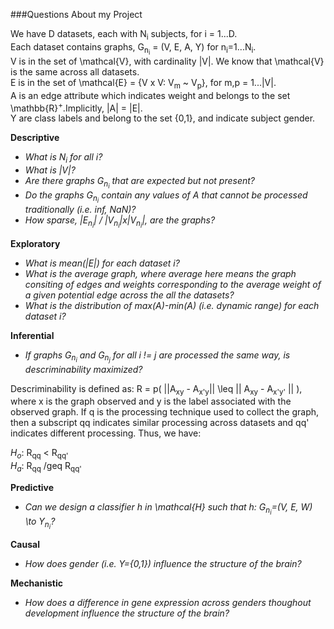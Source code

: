 ###Questions About my Project

We have D datasets, each with N<sub>i</sub> subjects, for i = 1...D.<br/>
Each dataset contains graphs, G<sub>n<sub>i</sub></sub> = (V, E, A, Y) for n<sub>i</sub>=1...N<sub>i</sub>.<br/>
V is in the set of \mathcal\{V\}, with cardinality |V|. We know that \mathcal\{V\} is the same across all datasets.<br/>
E is in the set of \mathcal\{E\} = \{V x V: V<sub>m</sub> ~ V<sub>p</sub>\}, for m,p = 1...|V|.<br/>
A is an edge attribute which indicates weight and belongs to the set \mathbb\{R\}<sup>+</sup>.Implicitly, |A| = |E|. <br/> 
Y are class labels and belong to the set {0,1}, and indicate subject gender.

**Descriptive** <br />
- *What is N<sub>i</sub> for all i?*
- *What is |V|?*
- *Are there graphs G<sub>n<sub>i</sub></sub> that are expected but not present?*
- *Do the graphs G<sub>n<sub>i</sub></sub> contain any values of A that cannot be processed traditionally (i.e. inf, NaN)?*
- *How sparse, |E<sub>n<sub>i</sub></sub>| / |V<sub>n<sub>i</sub></sub>|x|V<sub>n<sub>i</sub></sub>|, are the graphs?*

**Exploratory** <br />
- *What is mean(|E|) for each dataset i?*
- *What is the average graph, where average here means the graph consiting of edges and weights corresponding to the average weight of a given potential edge across the all the datasets?*
- *What is the distribution of max(A)-min(A) (i.e. dynamic range) for each dataset i?*

**Inferential** <br />
- *If graphs G<sub>n<sub>i</sub></sub> and G<sub>n<sub>j</sub></sub> for all i != j are processed the same way, is descriminability maximized?*

Descriminability is defined as: R = p( ||A<sub>xy</sub> - A<sub>x'y</sub>|| \leq || A<sub>xy</sub> - A<sub>x'y'</sub> || ), where x is the graph observed and y is the label associated with the observed graph. If q is the processing technique used to collect the graph, then a subscript qq indicates similar processing across datasets and qq' indicates different processing. Thus, we have:

*H<sub>o</sub>*: R<sub>qq</sub> < R<sub>qq'</sub> <br/>
*H<sub>a</sub>*: R<sub>qq</sub> /geq R<sub>qq'</sub> <br/>

**Predictive** <br />
- *Can we design a classifier h in \mathcal\{H\} such that h: G<sub>n<sub>i</sub></sub>=(V, E, W) \to Y<sub>n<sub>i</sub></sub>?*

**Causal** <br />
- *How does gender (i.e. Y=\{0,1\}) influence the structure of the brain?*

**Mechanistic** <br />
- *How does a difference in gene expression across genders thoughout development influence the structure of the brain?*
